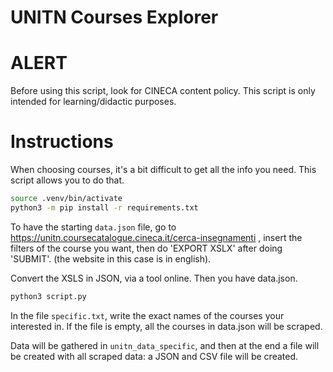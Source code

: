 # UNITN Courses Explorer

# ALERT

Before using this script, look for CINECA content policy. This script is only intended for learning/didactic purposes. 

# Instructions

When choosing courses, it's a bit difficult to get all the info you need. This script allows you to do that. 

```bash
source .venv/bin/activate
python3 -m pip install -r requirements.txt
```

To have the starting `data.json` file, go to https://unitn.coursecatalogue.cineca.it/cerca-insegnamenti , insert the filters of the course you want, then do 'EXPORT XSLX' after doing 'SUBMIT'. (the website in this case is in english). 

Convert the XSLS in JSON, via a tool online. Then you have data.json. 

```bash
python3 script.py
```

In the file `specific.txt`, write the exact names of the courses your interested in. If the file is empty, all the courses in data.json will be scraped. 

Data will be gathered in `unitn_data_specific`, and then at the end a file will be created with all scraped data: a JSON and CSV file will be created. 


